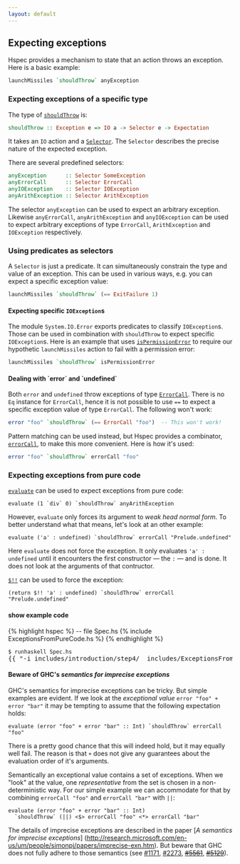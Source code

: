 ```yaml
---
layout: default
---
```


## Expecting exceptions

Hspec provides a mechanism to state that an action throws an exception.  Here
is a basic example:

```haskell
launchMissiles `shouldThrow` anyException
```

### Expecting exceptions of a specific type

The type of [`shouldThrow`][v:shouldThrow] is:

```haskell
shouldThrow :: Exception e => IO a -> Selector e -> Expectation
```

It takes an `IO` action and a [`Selector`][t:Selector].  The `Selector`
describes the precise nature of the expected exception.

There are several predefined selectors:

```haskell
anyException      :: Selector SomeException
anyErrorCall      :: Selector ErrorCall
anyIOException    :: Selector IOException
anyArithException :: Selector ArithException
```

The selector `anyException` can be used to expect an arbitrary exception.
Likewise `anyErrorCall`, `anyArithException` and `anyIOException` can be used
to expect arbitrary exceptions of type `ErrorCall`, `ArithException` and
`IOException` respectively.


### Using predicates as selectors

A `Selector` is just a predicate.  It can simultaneously constrain the type and
value of an exception.  This can be used in various ways, e.g. you can expect a
specific exception value:

```haskell
launchMissiles `shouldThrow` (== ExitFailure 1)
```

#### Expecting specific `IOException`s

The module `System.IO.Error` exports predicates to classify `IOException`s.
Those can be used in combination with `shouldThrow` to expect specific
`IOException`s.  Here is an example that uses
[`isPermissionError`][v:isPermissionError] to require our hypothetic
`launchMissiles` action to fail with a permission error:

```haskell
launchMissiles `shouldThrow` isPermissionError
```

#### Dealing with \`error\` and \`undefined\`

Both `error` and `undefined` throw exceptions of type
[`ErrorCall`][t:ErrorCall].
There is no `Eq` instance for `ErrorCall`, hence it is not possible to use `==`
to expect a specific exception value of type `ErrorCall`.  The following won't
work:

```haskell
error "foo" `shouldThrow` (== ErrorCall "foo")  -- This won't work!
```

Pattern matching can be used instead, but Hspec provides a combinator,
[`errorCall`][v:errorCall], to make this more convenient.  Here is how it's
used:

```haskell
error "foo" `shouldThrow` errorCall "foo"
```

### Expecting exceptions from pure code

[`evaluate`][v:evaluate] can be used to expect exceptions from pure code:

```hspec
evaluate (1 `div` 0) `shouldThrow` anyArithException
```

However, `evaluate` only forces its argument to _weak head normal form_.  To
better understand what that means, let's look at an other example:

```hspec
evaluate ('a' : undefined) `shouldThrow` errorCall "Prelude.undefined"
```

Here `evaluate` does not force the exception.  It only evaluates `'a' :
undefined` until it encounters the first constructor &mdash; the `:` &mdash; and is done.
It does not look at the arguments of that contructor.

[`$!!`][v:deep-apply] can be used to force the exception:

```hspec
(return $!! 'a' : undefined) `shouldThrow` errorCall "Prelude.undefined"
```

<div class="example">
<h4 class="example-heading">show example code</h4>

<div>
{% highlight hspec %}
-- file Spec.hs
{% include ExceptionsFromPureCode.hs %}
{% endhighlight %}
<pre>
<code>$ runhaskell Spec.hs</code>
<samp>{{ "-i_includes/introduction/step4/ _includes/ExceptionsFromPureCode.hs --html" | runhaskell }}</samp></pre>
</div>
</div>

#### Beware of GHC's _semantics for imprecise exceptions_

GHC's semantics for imprecise exceptions can be tricky.  But simple examples
are evident.  If we look at the _exceptional value_ `error "foo" + error "bar"` it may
be tempting to assume that the following expectation holds:

```hspec
evaluate (error "foo" + error "bar" :: Int) `shouldThrow` errorCall "foo"
```

There is a pretty good chance that this will indeed hold, but it may equally
well fail.  The reason is that `+` does not give any guarantees about the
evaluation order of it's arguments.

Semantically an exceptional value contains a set of exceptions.  When we "look"
at the value, one _representative_ from the set is chosen in a
non-deterministic way.
For our simple example we can accommodate for that by combining `errorCall
"foo"` and `errorCall "bar"` with `||`:

```hspec
evaluate (error "foo" + error "bar" :: Int)
  `shouldThrow` (||) <$> errorCall "foo" <*> errorCall "bar"
```

The details of imprecise exceptions are described in the paper
[_A semantics for imprecise exceptions_]
(http://research.microsoft.com/en-us/um/people/simonpj/papers/imprecise-exn.htm).
But beware that GHC does not fully adhere to those semantics (see
[#1171](http://hackage.haskell.org/trac/ghc/ticket/1171),
[#2273](http://hackage.haskell.org/trac/ghc/ticket/2273),
<del>[#5561](http://hackage.haskell.org/trac/ghc/ticket/5561)</del>,
<del>[#5129](http://hackage.haskell.org/trac/ghc/ticket/5129)</del>).



[t:Selector]:    http://hackage.haskell.org/packages/archive/hspec-expectations/latest/doc/html/Test-Hspec-Expectations.html#t:Selector
[v:shouldThrow]: http://hackage.haskell.org/packages/archive/hspec-expectations/latest/doc/html/Test-Hspec-Expectations.html#v:shouldThrow
[v:errorCall]:   http://hackage.haskell.org/packages/archive/hspec-expectations/latest/doc/html/Test-Hspec-Expectations.html#v:errorCall

[v:evaluate]: http://hackage.haskell.org/packages/archive/base/latest/doc/html/Control-Exception.html#v:evaluate
[t:ErrorCall]:http://hackage.haskell.org/packages/archive/base/latest/doc/html/Control-Exception.html#t:ErrorCall

[v:isPermissionError]: http://hackage.haskell.org/packages/archive/base/latest/doc/html/System-IO-Error.html#v:isPermissionError

[v:deep-apply]:  http://hackage.haskell.org/packages/archive/deepseq/latest/doc/html/Control-DeepSeq.html#v:-36--33--33-
